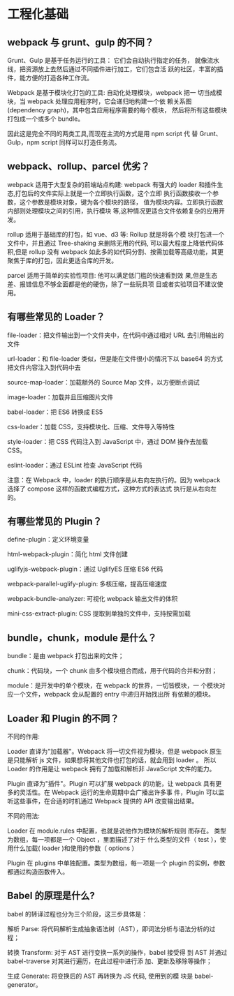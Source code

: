 # 工程化基础

## webpack 与 grunt、gulp 的不同？

Grunt、Gulp 是基于任务运⾏的⼯具： 它们会⾃动执⾏指定的任务，
就像流⽔线，把资源放上去然后通过不同插件进⾏加⼯，它们包含活
跃的社区，丰富的插件，能⽅便的打造各种⼯作流。

Webpack 是基于模块化打包的⼯具: ⾃动化处理模块，webpack 把⼀
切当成模块，当 webpack 处理应⽤程序时，它会递归地构建⼀个依
赖关系图 (dependency graph)，其中包含应⽤程序需要的每个模块，
然后将所有这些模块打包成⼀个或多个 bundle。

因此这是完全不同的两类⼯具,⽽现在主流的⽅式是⽤ npm script 代
替 Grunt、Gulp，npm script 同样可以打造任务流。

## webpack、rollup、parcel 优劣？

webpack 适⽤于⼤型复杂的前端站点构建: webpack 有强⼤的 loader
和插件⽣态,打包后的⽂件实际上就是⼀个⽴即执⾏函数，这个⽴即
执⾏函数接收⼀个参数，这个参数是模块对象，键为各个模块的路径，
值为模块内容。⽴即执⾏函数内部则处理模块之间的引⽤，执⾏模块
等,这种情况更适合⽂件依赖复杂的应⽤开发。

rollup 适⽤于基础库的打包，如 vue、d3 等: Rollup 就是将各个模
块打包进⼀个⽂件中，并且通过 Tree-shaking 来删除⽆⽤的代码, 可以最⼤程度上降低代码体积,但是 rollup 没有 webpack 如此多的如代码分割、按需加载等⾼级功能，其更聚焦于库的打包，因此更适合库的开发。

parcel 适⽤于简单的实验性项⽬: 他可以满⾜低⻔槛的快速看到效
果,但是⽣态差、报错信息不够全⾯都是他的硬伤，除了⼀些玩具项
⽬或者实验项⽬不建议使⽤。

## 有哪些常⻅的 Loader？

file-loader：把⽂件输出到⼀个⽂件夹中，在代码中通过相对 URL
去引⽤输出的⽂件

url-loader：和 file-loader 类似，但是能在⽂件很⼩的情况下以
base64 的⽅式把⽂件内容注⼊到代码中去

source-map-loader：加载额外的 Source Map ⽂件，以⽅便断点调试

image-loader：加载并且压缩图⽚⽂件

babel-loader：把 ES6 转换成 ES5

css-loader：加载 CSS，⽀持模块化、压缩、⽂件导⼊等特性

style-loader：把 CSS 代码注⼊到 JavaScript 中，通过 DOM 操作去加载 CSS。

eslint-loader：通过 ESLint 检查 JavaScript 代码

注意：在 Webpack 中，loader 的执行顺序是从右向左执行的。因为
webpack 选择了 compose 这样的函数式编程方式，这种方式的表达式
执行是从右向左的。

## 有哪些常⻅的 Plugin？

define-plugin：定义环境变量

html-webpack-plugin：简化 html ⽂件创建

uglifyjs-webpack-plugin：通过 UglifyES 压缩 ES6 代码

webpack-parallel-uglify-plugin: 多核压缩，提⾼压缩速度

webpack-bundle-analyzer: 可视化 webpack 输出⽂件的体积

mini-css-extract-plugin: CSS 提取到单独的⽂件中，⽀持按需加载

## bundle，chunk，module 是什么？

bundle：是由 webpack 打包出来的⽂件；

chunk：代码块，⼀个 chunk 由多个模块组合⽽成，⽤于代码的合并和分割；

module：是开发中的单个模块，在 webpack 的世界，⼀切皆模块，⼀
个模块对应⼀个⽂件，webpack 会从配置的 entry 中递归开始找出所
有依赖的模块。

## Loader 和 Plugin 的不同？

不同的作⽤:

Loader 直译为"加载器"。Webpack 将⼀切⽂件视为模块，但是 webpack
原⽣是只能解析 js ⽂件，如果想将其他⽂件也打包的话，就会⽤到
loader 。 所以 Loader 的作⽤是让 webpack 拥有了加载和解析⾮
JavaScript ⽂件的能⼒。

Plugin 直译为"插件"。Plugin 可以扩展 webpack 的功能，让 webpack
具有更多的灵活性。在 Webpack 运⾏的⽣命周期中会⼴播出许多事
件，Plugin 可以监听这些事件，在合适的时机通过 Webpack 提供的
API 改变输出结果。

不同的⽤法:

Loader 在 module.rules 中配置，也就是说他作为模块的解析规则
⽽存在。 类型为数组，每⼀项都是⼀个 Object ，⾥⾯描述了对于
什么类型的⽂件（ test ），使⽤什么加载( loader )和使⽤的参数（ options ）

Plugin 在 plugins 中单独配置。类型为数组，每⼀项是⼀个 plugin
的实例，参数都通过构造函数传⼊。

## Babel 的原理是什么?

babel 的转译过程也分为三个阶段，这三步具体是：

解析 Parse: 将代码解析⽣成抽象语法树（AST），即词法分析与语法分析的过程；

转换 Transform: 对于 AST 进⾏变换⼀系列的操作，babel 接受得
到 AST 并通过 babel-traverse 对其进⾏遍历，在此过程中进⾏添
加、更新及移除等操作；

⽣成 Generate: 将变换后的 AST 再转换为 JS 代码, 使⽤到的模
块是 babel-generator。
